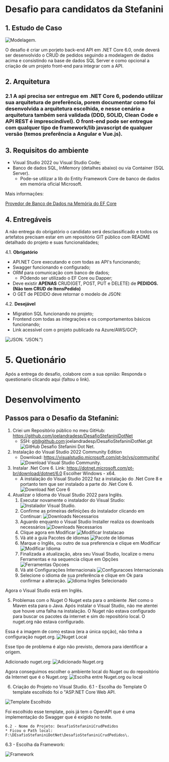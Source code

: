 # Desafio para candidatos da Stefanini

## 1. Estudo de Caso

![Modelagem.](/ImagensREADME/Modelagem.jpg "Modelagem.")

O desafio é criar um porjeto back-end API em .NET Core 6.0, onde deverá ser desenvolvido o CRUD de pedidos seguindo a modelagem de dados acima e consistindo na base de dados SQL Server e como opcional a criação de um projeto front-end para integrar com a API.

## 2. Arquitetura

### 2.1 A api precisa ser entregue em .NET Core 6, podendo utilizar sua arquitetura de preferência, porem documentar como foi desenvolvida a arquitetura escolhida, e nesse cenário a arquitetura também será validada (DDD, SOLID, Clean Code e API REST é imprescindível). O front-end pode ser entregue com qualquer tipo de framework/lib javascript de qualquer versão (temos preferência a Angular e Vue.js).

## 3. Requisitos do ambiente

* Visual Studio 2022 ou Visual Studio Code;
* Banco de dados SQL, InMemory (detalhes abaixo) ou via Container (SQL Server).
    * Pode-se utilizar a lib do Entity Framework Core de banco de dados em memória oficial Microsoft.
    
Mais informações:

[Provedor de Banco de Dados na Memória do EF Core](https://learn.microsoft.com/pt-br/ef/core/providers/in-memory/?tabs=dotnet-core-cli)

## 4. Entregáveis

A não entrega do obrigatório o candidato será desclassificado e todos os artefatos precisam estar em um repositório GIT público com README detalhado do projeto e suas funcionalidades;

4.1. **Obrigatório**

* API.NET Core executando e com todas as API's funcionando;
* Swagger funcionando e configurado;
* ORM para comunicação com banco de dados;
    * POdendo ser utilizado o EF Core ou Dapper;
* Deve existir **APENAS** CRUD(GET, POST, PUT e DELETE) de **PEDIDOS. (Não tem CRUD de ItensPedido)**
* O GET de PEDIDO deve retornar o modelo de JSON:


4.2. **Desejável**

* Migration SQL funcionando no projeto;
* Frontend com todas as integrações e os comportamentos básicos funcionando;
* Link acessível com o projeto publicado na Azure/AWS/GCP;

![JSON.](/ImagensREADME/JSON.jpg) "JSON.")

# 5. Quetionário

Após a entrega do desafio, colabore com a sua opnião: Responda o questionario clicando aqui (faltou o link).


# Desenvolvimento

## Passos para o Desafio da Stefanini:

1. Criei um Repositório público no meu GitHub: https://github.com/joelandradesp/DesafioStefaniniDotNet
	* SSH: git@github.com:joelandradesp/DesafioStefaniniDotNet.git
	![GitHub Desafio Stefanini Dot Net.](/ImagensREADME/GitHubDesafioStefaniniDotNet.png "GitHub Desafio Stefanini Dot Net.")
2. Instalação do Visual Studio 2022 Community Edition
	* Download: https://visualstudio.microsoft.com/pt-br/vs/community/
	![Download Visual Studio Community.](/ImagensREADME/DownloadVisualStudioCommunity.png "Download Visual Studio Community.")
3. Instalar .Net Core 6.
	Link: https://dotnet.microsoft.com/pt-br/download/dotnet/6.0
	Escolher Windows - x64.
	* A instalação do Visual Studio 2022 faz a instalação do .Net Core 8 e portanto tem que ser instalado a parte do .Net Core 6.
	![Download Net Core 6](/ImagensREADME/DownloadNetCore6.png "Download Net Core 6.")
4. Atualizar o Idioma do Visual Studio 2022 para Inglês.
	1. Executar novamente o instalador do Visual Studio:
	![Instalador Visual Studio.](/ImagensREADME/InstaladorVisualStudio.png "Instalador Visual Studio.")
	2. Confirme as primeiras definições do instalador clicando em Continuar:
	![Downloads Necessarios](/ImagensREADME/DownloadsNecessarios.png "Downloads Necessarios.")
	3. Aguardo enquanto o Visual Studio Installer realiza os downloads necessários
	![Downloads Necessarios](/ImagensREADME/DownloadsNecessarios.png "Downloads Necessarios.")
	4. Clique agora em Modificar
	![Modificar Instalacao](/ImagensREADME/ModificarInstalacao.png "Modificar Instalacao.")
	5. Vá até a guia Pacotes de idiomas
	![Pacote de Idiomas](/ImagensREADME/PacotedeIdiomas.png "Pacote de Idiomas.")
	6. Marque o Inglês, ou outro de sua preferencia e clique em Modificar
	![Modificar Idioma](/ImagensREADME/ModificarIdioma.png "Modificar Idioma.")
	7. Finalizada a atualização, abra seu Visual Studio, localize o menu Ferramentas e na sequencia clique em Opções
	![Ferramentas Opcoes](/ImagensREADME/FerramentasOpcoes.png "Ferramentas Opcoes.")
	8. Vá até Configurações Internacionais
	![Configuracoes Internacionais](/ImagensREADME/ConfiguracoesInternacionais.png "Configuracoes Internacionais.")
	9. Selecione o idioma de sua preferência e clique em Ok para confirmar a alteração.
	![Idioma Ingles Selecionado](/ImagensREADME/IdiomaInglesSelecionado.png "Idioma Ingles Selecionado.")

Agora o Visual Studio está em Inglês.
	
5. Problemas com o Nuget
O Nuget esta para o ambiente .Net como o Maven esta para o Java.
Após instalar o Visual Studio, não me atentei que houve uma falha na instalação. O Nuget não estava configurado para buscar os pacotes da internet e sim do repositório local. O nuget.org não estava configurado.

Essa é a imagem de como estava (era a única opção), não tinha a configuração nuget.org.
![Nuget Local](/ImagensREADME/NugetLocal.png "Nuget Local.")

Esse tipo de problema é algo não previsto, demora para identificar a origem.

Adicionado nuget.org:
![Adicionado Nuget.org](/ImagensREADME/adicionadonugetorg.png "Adicionado Nuget.org.")

Agora conseguimos escolher o ambiente local do Nuget ou do repositório da Internet que é o Nuget.org:
![Escolha entre Nuget.org ou local](/ImagensREADME/Nugetorg.png "Escolha entre Nuget.org ou local.")

6. Criação do Projeto no Visual Studio.
	6.1 - Escolha do Template
	O template escolhido foi o "ASP.NET Core Web API.

![Template Escolhido](/ImagensREADME/templateescolhido.png "Template Escolhido.")

Foi escolhido esse template, pois já tem o OpenAPI que é uma implementação do Swagger que é exigido no teste.

	6.2 - Nome do Projeto: DesafioStefaniniCrudPedidos
	* Ficou o Path local: F:\DEsafioStefaniniDotNet\DesafioStefaniniCrudPedidos\.

6.3 - Escolha da Framework:

![Framework](/ImagensREADME/Net6.png "Framework.")


